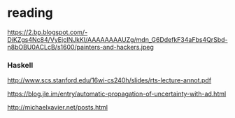 # reading

https://2.bp.blogspot.com/-DiKZgs4Nc84/VyEjcINJkKI/AAAAAAAAUZg/mdn_G6DdefkF34aFbs4QrSbd-n8bOBU0ACLcB/s1600/painters-and-hackers.jpeg

### Haskell
http://www.scs.stanford.edu/16wi-cs240h/slides/rts-lecture-annot.pdf

https://blog.jle.im/entry/automatic-propagation-of-uncertainty-with-ad.html

http://michaelxavier.net/posts.html


